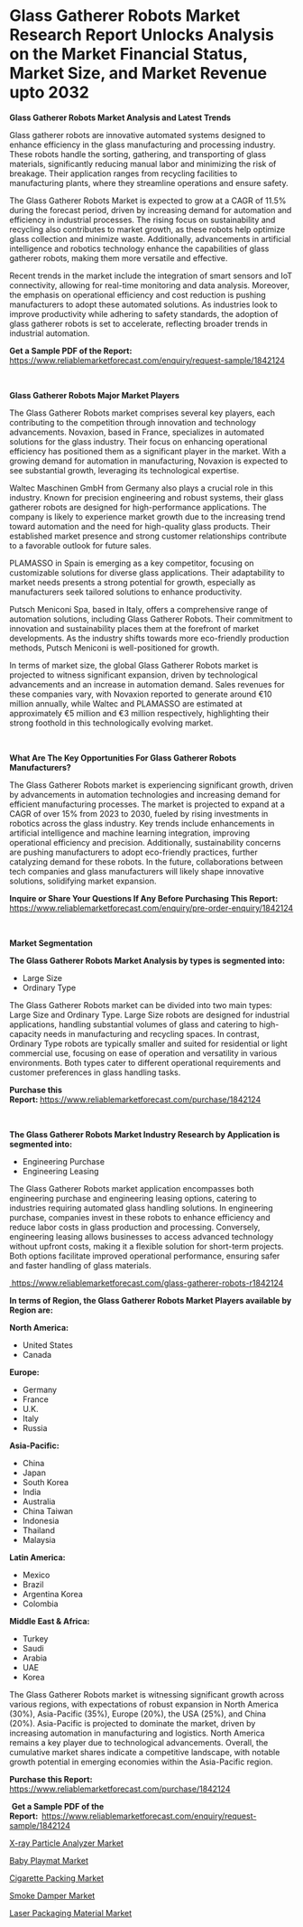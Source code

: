 <p><h1>Glass Gatherer Robots Market Research Report Unlocks Analysis on the Market Financial Status, Market Size, and Market Revenue upto 2032</h1></p><p><strong>Glass Gatherer Robots Market Analysis and Latest Trends</strong></p>
<p><p>Glass gatherer robots are innovative automated systems designed to enhance efficiency in the glass manufacturing and processing industry. These robots handle the sorting, gathering, and transporting of glass materials, significantly reducing manual labor and minimizing the risk of breakage. Their application ranges from recycling facilities to manufacturing plants, where they streamline operations and ensure safety.</p><p>The Glass Gatherer Robots Market is expected to grow at a CAGR of 11.5% during the forecast period, driven by increasing demand for automation and efficiency in industrial processes. The rising focus on sustainability and recycling also contributes to market growth, as these robots help optimize glass collection and minimize waste. Additionally, advancements in artificial intelligence and robotics technology enhance the capabilities of glass gatherer robots, making them more versatile and effective.</p><p>Recent trends in the market include the integration of smart sensors and IoT connectivity, allowing for real-time monitoring and data analysis. Moreover, the emphasis on operational efficiency and cost reduction is pushing manufacturers to adopt these automated solutions. As industries look to improve productivity while adhering to safety standards, the adoption of glass gatherer robots is set to accelerate, reflecting broader trends in industrial automation.</p></p>
<p><strong>Get a Sample PDF of the Report:&nbsp;</strong> <a href="https://www.reliablemarketforecast.com/enquiry/request-sample/1842124?utm_campaign=2130&utm_medium=2&utm_source=Github&utm_content=ia&utm_term=26032025&utm_id=glass-gatherer-robots">https://www.reliablemarketforecast.com/enquiry/request-sample/1842124</a></p>
<p>&nbsp;</p>
<p><strong>Glass Gatherer Robots Major Market Players</strong></p>
<p><p>The Glass Gatherer Robots market comprises several key players, each contributing to the competition through innovation and technology advancements. Novaxion, based in France, specializes in automated solutions for the glass industry. Their focus on enhancing operational efficiency has positioned them as a significant player in the market. With a growing demand for automation in manufacturing, Novaxion is expected to see substantial growth, leveraging its technological expertise.</p><p>Waltec Maschinen GmbH from Germany also plays a crucial role in this industry. Known for precision engineering and robust systems, their glass gatherer robots are designed for high-performance applications. The company is likely to experience market growth due to the increasing trend toward automation and the need for high-quality glass products. Their established market presence and strong customer relationships contribute to a favorable outlook for future sales.</p><p>PLAMASSO in Spain is emerging as a key competitor, focusing on customizable solutions for diverse glass applications. Their adaptability to market needs presents a strong potential for growth, especially as manufacturers seek tailored solutions to enhance productivity.</p><p>Putsch Meniconi Spa, based in Italy, offers a comprehensive range of automation solutions, including Glass Gatherer Robots. Their commitment to innovation and sustainability places them at the forefront of market developments. As the industry shifts towards more eco-friendly production methods, Putsch Meniconi is well-positioned for growth.</p><p>In terms of market size, the global Glass Gatherer Robots market is projected to witness significant expansion, driven by technological advancements and an increase in automation demand. Sales revenues for these companies vary, with Novaxion reported to generate around €10 million annually, while Waltec and PLAMASSO are estimated at approximately €5 million and €3 million respectively, highlighting their strong foothold in this technologically evolving market.</p></p>
<p>&nbsp;</p>
<p><strong>What Are The Key Opportunities For Glass Gatherer Robots Manufacturers?</strong></p>
<p><p>The Glass Gatherer Robots market is experiencing significant growth, driven by advancements in automation technologies and increasing demand for efficient manufacturing processes. The market is projected to expand at a CAGR of over 15% from 2023 to 2030, fueled by rising investments in robotics across the glass industry. Key trends include enhancements in artificial intelligence and machine learning integration, improving operational efficiency and precision. Additionally, sustainability concerns are pushing manufacturers to adopt eco-friendly practices, further catalyzing demand for these robots. In the future, collaborations between tech companies and glass manufacturers will likely shape innovative solutions, solidifying market expansion.</p></p>
<p><strong>Inquire or Share Your Questions If Any Before Purchasing This Report:</strong> <a href="https://www.reliablemarketforecast.com/enquiry/pre-order-enquiry/1842124?utm_campaign=2130&utm_medium=2&utm_source=Github&utm_content=ia&utm_term=26032025&utm_id=glass-gatherer-robots">https://www.reliablemarketforecast.com/enquiry/pre-order-enquiry/1842124</a></p>
<p>&nbsp;</p>
<p><strong>Market Segmentation</strong></p>
<p><strong>The Glass Gatherer Robots Market Analysis by types is segmented into:</strong></p>
<p><ul><li>Large Size</li><li>Ordinary Type</li></ul></p>
<p><p>The Glass Gatherer Robots market can be divided into two main types: Large Size and Ordinary Type. Large Size robots are designed for industrial applications, handling substantial volumes of glass and catering to high-capacity needs in manufacturing and recycling spaces. In contrast, Ordinary Type robots are typically smaller and suited for residential or light commercial use, focusing on ease of operation and versatility in various environments. Both types cater to different operational requirements and customer preferences in glass handling tasks.</p></p>
<p><strong>Purchase this Report:&nbsp;</strong><a href="https://www.reliablemarketforecast.com/purchase/1842124?utm_campaign=2130&utm_medium=2&utm_source=Github&utm_content=ia&utm_term=26032025&utm_id=glass-gatherer-robots">https://www.reliablemarketforecast.com/purchase/1842124</a></p>
<p>&nbsp;</p>
<p><strong>The Glass Gatherer Robots Market Industry Research by Application is segmented into:</strong></p>
<p><ul><li>Engineering Purchase</li><li>Engineering Leasing</li></ul></p>
<p><p>The Glass Gatherer Robots market application encompasses both engineering purchase and engineering leasing options, catering to industries requiring automated glass handling solutions. In engineering purchase, companies invest in these robots to enhance efficiency and reduce labor costs in glass production and processing. Conversely, engineering leasing allows businesses to access advanced technology without upfront costs, making it a flexible solution for short-term projects. Both options facilitate improved operational performance, ensuring safer and faster handling of glass materials.</p></p>
<p><a href="https://www.reliablemarketforecast.com/glass-gatherer-robots-r1842124?utm_campaign=2130&utm_medium=2&utm_source=Github&utm_content=ia&utm_term=26032025&utm_id=glass-gatherer-robots">&nbsp;https://www.reliablemarketforecast.com/glass-gatherer-robots-r1842124</a></p>
<p><strong>In terms of Region, the Glass Gatherer Robots Market Players available by Region are:</strong></p>
<p>
    <p> <strong> North America: </strong>
        <ul>
            <li>United States</li>
            <li>Canada</li>
        </ul>
        </p> 
    <p> <strong> Europe: </strong>
        <ul>
            <li>Germany</li>
            <li>France</li>
            <li>U.K.</li>
            <li>Italy</li>
            <li>Russia</li>
        </ul>
        </p> 
    <p> <strong> Asia-Pacific: </strong>
        <ul>
            <li>China</li>
            <li>Japan</li>
            <li>South Korea</li>
            <li>India</li>
            <li>Australia</li>
            <li>China Taiwan</li>
            <li>Indonesia</li>
            <li>Thailand</li>
            <li>Malaysia</li>
        </ul>
        </p> 
    <p> <strong> Latin America: </strong>
        <ul>
            <li>Mexico</li>
            <li>Brazil</li>
            <li>Argentina Korea</li>
            <li>Colombia</li>
        </ul>
        </p> 
    <p> <strong> Middle East & Africa: </strong>
        <ul>
            <li>Turkey</li>
            <li>Saudi</li>
            <li>Arabia</li>
            <li>UAE</li>
            <li>Korea</li>
        </ul>
    </p>
    </p>
<p><p>The Glass Gatherer Robots market is witnessing significant growth across various regions, with expectations of robust expansion in North America (30%), Asia-Pacific (35%), Europe (20%), the USA (25%), and China (20%). Asia-Pacific is projected to dominate the market, driven by increasing automation in manufacturing and logistics. North America remains a key player due to technological advancements. Overall, the cumulative market shares indicate a competitive landscape, with notable growth potential in emerging economies within the Asia-Pacific region.</p></p>
<p><strong>Purchase this Report: </strong><a href="https://www.reliablemarketforecast.com/purchase/1842124?utm_campaign=2130&utm_medium=2&utm_source=Github&utm_content=ia&utm_term=26032025&utm_id=glass-gatherer-robots">https://www.reliablemarketforecast.com/purchase/1842124</a></p>
<p>&nbsp;<strong>Get a Sample PDF of the Report:&nbsp;&nbsp;</strong><a href="https://www.reliablemarketforecast.com/enquiry/request-sample/1842124?utm_campaign=2130&utm_medium=2&utm_source=Github&utm_content=ia&utm_term=26032025&utm_id=glass-gatherer-robots">https://www.reliablemarketforecast.com/enquiry/request-sample/1842124</a></p>
<p><strong></strong></p>
<p><p><a href="https://github.com/busamoleankk/Market-Research-Report-List-1/blob/main/x-ray-particle-analyzer-market.md?utm_campaign=2130&utm_medium=2&utm_source=Github&utm_content=ia&utm_term=26032025&utm_id=glass-gatherer-robots">X-ray Particle Analyzer Market</a></p><p><a href="https://github.com/awwqamet/Market-Research-Report-List-1/blob/main/baby-playmat-market.md?utm_campaign=2130&utm_medium=2&utm_source=Github&utm_content=ia&utm_term=26032025&utm_id=glass-gatherer-robots">Baby Playmat Market</a></p><p><a href="https://github.com/chillwervenu/Market-Research-Report-List-1/blob/main/cigarette-packing-market.md?utm_campaign=2130&utm_medium=2&utm_source=Github&utm_content=ia&utm_term=26032025&utm_id=glass-gatherer-robots">Cigarette Packing Market</a></p><p><a href="https://github.com/marcayaminig/Market-Research-Report-List-1/blob/main/smoke-damper-market.md?utm_campaign=2130&utm_medium=2&utm_source=Github&utm_content=ia&utm_term=26032025&utm_id=glass-gatherer-robots">Smoke Damper Market</a></p><p><a href="https://github.com/yodhafirorae/Market-Research-Report-List-1/blob/main/laser-packaging-material-market.md?utm_campaign=2130&utm_medium=2&utm_source=Github&utm_content=ia&utm_term=26032025&utm_id=glass-gatherer-robots">Laser Packaging Material Market</a></p></p>
